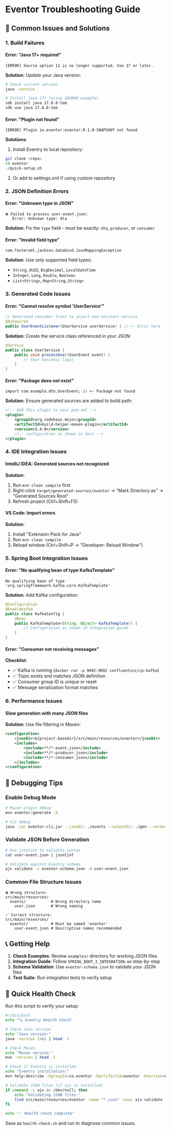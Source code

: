 # Eventor Troubleshooting Guide

## 🚨 Common Issues and Solutions

### 1. **Build Failures**

#### Error: "Java 17+ required"
```
[ERROR] Source option 11 is no longer supported. Use 17 or later.
```
**Solution**: Update your Java version:
```bash
# Check current version
java -version

# Install Java 17+ (using SDKMAN example)
sdk install java 17.0.8-tem
sdk use java 17.0.8-tem
```

#### Error: "Plugin not found"
```
[ERROR] Plugin io.eventor:eventor:0.1.0-SNAPSHOT not found
```
**Solutions**:
1. Install Eventry to local repository:
```bash
git clone <repo>
cd eventor
./quick-setup.sh
```

2. Or add to settings.xml if using custom repository

### 2. **JSON Definition Errors**

#### Error: "Unknown type in JSON"
```
❌ Failed to process user-event.json:
   Error: Unknown type: dta
```
**Solution**: Fix the `type` field - must be exactly: `dto`, `producer`, or `consumer`

#### Error: "Invalid field type"
```
com.fasterxml.jackson.databind.JsonMappingException
```
**Solution**: Use only supported field types:
- `String`, `UUID`, `BigDecimal`, `LocalDateTime`
- `Integer`, `Long`, `Double`, `Boolean`
- `List<String>`, `Map<String,String>`

### 3. **Generated Code Issues**

#### Error: "Cannot resolve symbol 'UserService'"
```java
// Generated consumer tries to inject non-existent service
@Autowired
public UserEventListener(UserService userService) { // <- Error here
```
**Solution**: Create the service class referenced in your JSON:
```java
@Service
public class UserService {
    public void processUser(UserEvent event) {
        // Your business logic
    }
}
```

#### Error: "Package does not exist"
```
import com.example.dto.UserEvent; // <- Package not found
```
**Solution**: Ensure generated sources are added to build path:
```xml
<!-- Add this plugin to your pom.xml -->
<plugin>
    <groupId>org.codehaus.mojo</groupId>
    <artifactId>build-helper-maven-plugin</artifactId>
    <version>3.4.0</version>
    <!-- configuration as shown in docs -->
</plugin>
```

### 4. **IDE Integration Issues**

#### IntelliJ IDEA: Generated sources not recognized
**Solution**:
1. Run `mvn clean compile` first
2. Right-click `target/generated-sources/eventor` → "Mark Directory as" → "Generated Sources Root"
3. Refresh project (Ctrl+Shift+F5)

#### VS Code: Import errors
**Solution**:
1. Install "Extension Pack for Java"
2. Run `mvn clean compile`
3. Reload window (Ctrl+Shift+P → "Developer: Reload Window")

### 5. **Spring Boot Integration Issues**

#### Error: "No qualifying bean of type KafkaTemplate"
```
No qualifying bean of type 'org.springframework.kafka.core.KafkaTemplate'
```
**Solution**: Add Kafka configuration:
```java
@Configuration
@EnableKafka
public class KafkaConfig {
    @Bean
    public KafkaTemplate<String, Object> kafkaTemplate() {
        // Configuration as shown in integration guide
    }
}
```

#### Error: "Consumer not receiving messages"
**Checklist**:
- ✅ Kafka is running (`docker run -p 9092:9092 confluentinc/cp-kafka`)
- ✅ Topic exists and matches JSON definition
- ✅ Consumer group ID is unique or reset
- ✅ Message serialization format matches

### 6. **Performance Issues**

#### Slow generation with many JSON files
**Solution**: Use file filtering in Maven:
```xml
<configuration>
    <jsonDir>${project.basedir}/src/main/resources/eventor</jsonDir>
    <includes>
        <include>**/*-event.json</include>
        <include>**/*-producer.json</include>
        <include>**/*-consumer.json</include>
    </includes>
</configuration>
```

## 🔧 Debugging Tips

### Enable Debug Mode
```bash
# Maven plugin debug
mvn eventor:generate -X

# CLI debug
java -jar eventor-cli.jar --jsonDir ./events --outputDir ./gen --verbose
```

### Validate JSON Before Generation
```bash
# Use jsonlint to validate syntax
cat user-event.json | jsonlint

# Validate against Eventry schema
ajv validate -s eventor-schema.json -d user-event.json
```

### Common File Structure Issues
```
❌ Wrong structure:
src/main/resources/
  events/           # Wrong directory name
    user.json       # Wrong naming

✅ Correct structure:  
src/main/resources/
  eventor/          # Must be named 'eventor'
    user-event.json # Descriptive names recommended
```

## 📞 Getting Help

1. **Check Examples**: Review `examples/` directory for working JSON files
2. **Integration Guide**: Follow `SPRING_BOOT_3_INTEGRATION.md` step-by-step
3. **Schema Validation**: Use `eventor-schema.json` to validate your JSON files
4. **Test Suite**: Run integration tests to verify setup

## 🎯 Quick Health Check

Run this script to verify your setup:

```bash
#!/bin/bash
echo "🔍 Eventry Health Check"

# Check Java version
echo "Java version:"
java -version 2>&1 | head -1

# Check Maven
echo "Maven version:"
mvn -version | head -1

# Check if Eventry is installed
echo "Eventry installation:"
mvn help:describe -DgroupId=io.eventor -DartifactId=eventor -Dversion=0.1.0-SNAPSHOT

# Validate JSON files (if ajv is installed)
if command -v ajv &> /dev/null; then
    echo "Validating JSON files:"
    find src/main/resources/eventor -name "*.json" -exec ajv validate -s eventor-schema.json -d {} \;
fi

echo "✅ Health check complete"
```

Save as `health-check.sh` and run to diagnose common issues.
